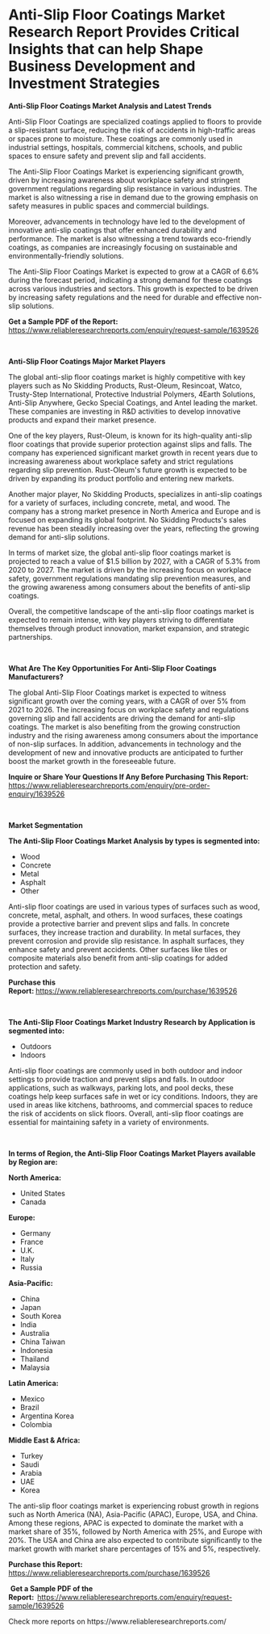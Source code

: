 <p><h1>Anti-Slip Floor Coatings Market Research Report Provides Critical Insights that can help Shape Business Development and Investment Strategies</h1></p><p><strong>Anti-Slip Floor Coatings Market Analysis and Latest Trends</strong></p>
<p><p>Anti-Slip Floor Coatings are specialized coatings applied to floors to provide a slip-resistant surface, reducing the risk of accidents in high-traffic areas or spaces prone to moisture. These coatings are commonly used in industrial settings, hospitals, commercial kitchens, schools, and public spaces to ensure safety and prevent slip and fall accidents.</p><p>The Anti-Slip Floor Coatings Market is experiencing significant growth, driven by increasing awareness about workplace safety and stringent government regulations regarding slip resistance in various industries. The market is also witnessing a rise in demand due to the growing emphasis on safety measures in public spaces and commercial buildings.</p><p>Moreover, advancements in technology have led to the development of innovative anti-slip coatings that offer enhanced durability and performance. The market is also witnessing a trend towards eco-friendly coatings, as companies are increasingly focusing on sustainable and environmentally-friendly solutions.</p><p>The Anti-Slip Floor Coatings Market is expected to grow at a CAGR of 6.6% during the forecast period, indicating a strong demand for these coatings across various industries and sectors. This growth is expected to be driven by increasing safety regulations and the need for durable and effective non-slip solutions.</p></p>
<p><strong>Get a Sample PDF of the Report:&nbsp;</strong> <a href="https://www.reliableresearchreports.com/enquiry/request-sample/1639526">https://www.reliableresearchreports.com/enquiry/request-sample/1639526</a></p>
<p>&nbsp;</p>
<p><strong>Anti-Slip Floor Coatings Major Market Players</strong></p>
<p><p>The global anti-slip floor coatings market is highly competitive with key players such as No Skidding Products, Rust-Oleum, Resincoat, Watco, Trusty-Step International, Protective Industrial Polymers, 4Earth Solutions, Anti-Slip Anywhere, Gecko Special Coatings, and Antel leading the market. These companies are investing in R&D activities to develop innovative products and expand their market presence.</p><p>One of the key players, Rust-Oleum, is known for its high-quality anti-slip floor coatings that provide superior protection against slips and falls. The company has experienced significant market growth in recent years due to increasing awareness about workplace safety and strict regulations regarding slip prevention. Rust-Oleum's future growth is expected to be driven by expanding its product portfolio and entering new markets.</p><p>Another major player, No Skidding Products, specializes in anti-slip coatings for a variety of surfaces, including concrete, metal, and wood. The company has a strong market presence in North America and Europe and is focused on expanding its global footprint. No Skidding Products's sales revenue has been steadily increasing over the years, reflecting the growing demand for anti-slip solutions.</p><p>In terms of market size, the global anti-slip floor coatings market is projected to reach a value of $1.5 billion by 2027, with a CAGR of 5.3% from 2020 to 2027. The market is driven by the increasing focus on workplace safety, government regulations mandating slip prevention measures, and the growing awareness among consumers about the benefits of anti-slip coatings.</p><p>Overall, the competitive landscape of the anti-slip floor coatings market is expected to remain intense, with key players striving to differentiate themselves through product innovation, market expansion, and strategic partnerships.</p></p>
<p>&nbsp;</p>
<p><strong>What Are The Key Opportunities For Anti-Slip Floor Coatings Manufacturers?</strong></p>
<p><p>The global Anti-Slip Floor Coatings market is expected to witness significant growth over the coming years, with a CAGR of over 5% from 2021 to 2026. The increasing focus on workplace safety and regulations governing slip and fall accidents are driving the demand for anti-slip coatings. The market is also benefiting from the growing construction industry and the rising awareness among consumers about the importance of non-slip surfaces. In addition, advancements in technology and the development of new and innovative products are anticipated to further boost the market growth in the foreseeable future.</p></p>
<p><strong>Inquire or Share Your Questions If Any Before Purchasing This Report:</strong> <a href="https://www.reliableresearchreports.com/enquiry/pre-order-enquiry/1639526">https://www.reliableresearchreports.com/enquiry/pre-order-enquiry/1639526</a></p>
<p>&nbsp;</p>
<p><strong>Market Segmentation</strong></p>
<p><strong>The Anti-Slip Floor Coatings Market Analysis by types is segmented into:</strong></p>
<p><ul><li>Wood</li><li>Concrete</li><li>Metal</li><li>Asphalt</li><li>Other</li></ul></p>
<p><p>Anti-slip floor coatings are used in various types of surfaces such as wood, concrete, metal, asphalt, and others. In wood surfaces, these coatings provide a protective barrier and prevent slips and falls. In concrete surfaces, they increase traction and durability. In metal surfaces, they prevent corrosion and provide slip resistance. In asphalt surfaces, they enhance safety and prevent accidents. Other surfaces like tiles or composite materials also benefit from anti-slip coatings for added protection and safety.</p></p>
<p><strong>Purchase this Report:&nbsp;</strong><a href="https://www.reliableresearchreports.com/purchase/1639526">https://www.reliableresearchreports.com/purchase/1639526</a></p>
<p>&nbsp;</p>
<p><strong>The Anti-Slip Floor Coatings Market Industry Research by Application is segmented into:</strong></p>
<p><ul><li>Outdoors</li><li>Indoors</li></ul></p>
<p><p>Anti-slip floor coatings are commonly used in both outdoor and indoor settings to provide traction and prevent slips and falls. In outdoor applications, such as walkways, parking lots, and pool decks, these coatings help keep surfaces safe in wet or icy conditions. Indoors, they are used in areas like kitchens, bathrooms, and commercial spaces to reduce the risk of accidents on slick floors. Overall, anti-slip floor coatings are essential for maintaining safety in a variety of environments.</p></p>
<p>&nbsp;</p>
<p><strong>In terms of Region, the Anti-Slip Floor Coatings Market Players available by Region are:</strong></p>
<p>
    <p> <strong> North America: </strong>
        <ul>
            <li>United States</li>
            <li>Canada</li>
        </ul>
        </p> 
    <p> <strong> Europe: </strong>
        <ul>
            <li>Germany</li>
            <li>France</li>
            <li>U.K.</li>
            <li>Italy</li>
            <li>Russia</li>
        </ul>
        </p> 
    <p> <strong> Asia-Pacific: </strong>
        <ul>
            <li>China</li>
            <li>Japan</li>
            <li>South Korea</li>
            <li>India</li>
            <li>Australia</li>
            <li>China Taiwan</li>
            <li>Indonesia</li>
            <li>Thailand</li>
            <li>Malaysia</li>
        </ul>
        </p> 
    <p> <strong> Latin America: </strong>
        <ul>
            <li>Mexico</li>
            <li>Brazil</li>
            <li>Argentina Korea</li>
            <li>Colombia</li>
        </ul>
        </p> 
    <p> <strong> Middle East & Africa: </strong>
        <ul>
            <li>Turkey</li>
            <li>Saudi</li>
            <li>Arabia</li>
            <li>UAE</li>
            <li>Korea</li>
        </ul>
    </p>
    </p>
<p><p>The anti-slip floor coatings market is experiencing robust growth in regions such as North America (NA), Asia-Pacific (APAC), Europe, USA, and China. Among these regions, APAC is expected to dominate the market with a market share of 35%, followed by North America with 25%, and Europe with 20%. The USA and China are also expected to contribute significantly to the market growth with market share percentages of 15% and 5%, respectively.</p></p>
<p><strong>Purchase this Report: </strong><a href="https://www.reliableresearchreports.com/purchase/1639526">https://www.reliableresearchreports.com/purchase/1639526</a></p>
<p>&nbsp;<strong>Get a Sample PDF of the Report:&nbsp;&nbsp;</strong><a href="https://www.reliableresearchreports.com/enquiry/request-sample/1639526">https://www.reliableresearchreports.com/enquiry/request-sample/1639526</a></p>
<p><strong></strong></p>
<p>Check more reports on https://www.reliableresearchreports.com/</p>